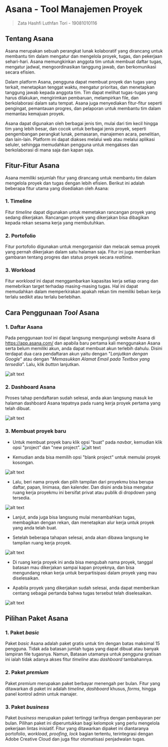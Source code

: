 # Asana - Tool Manajemen Proyek

> Zata Hashfi Luthfan Tori - 19081010116

## Tentang Asana
   Asana merupakan sebuah perangkat lunak kolaboratif yang dirancang untuk membantu tim dalam mengatur dan mengelola proyek, tugas, dan pekerjaan sehari-hari. Asana memungkinkan anggota tim untuk membuat daftar tugas, mengatur jadwal, mengoordinasikan tanggung jawab, dan berkomunikasi secara efisien.

   Dalam platform Asana, pengguna dapat membuat proyek dan tugas yang terkait, menetapkan tenggat waktu, mengatur prioritas, dan menetapkan tanggung jawab kepada anggota tim. Tim dapat melihat tugas-tugas yang harus dilakukan, mengirimkan pembaruan, melampirkan file, dan berkolaborasi dalam satu tempat. Asana juga menyediakan fitur-fitur seperti pengingat, pemantauan progres, dan pelaporan untuk membantu tim dalam memantau kemajuan proyek.

   Asana dapat digunakan oleh berbagai jenis tim, mulai dari tim kecil hingga tim yang lebih besar, dan cocok untuk berbagai jenis proyek, seperti pengembangan perangkat lunak, pemasaran, manajemen acara, penelitian, dan lain-lain. Platform ini dapat diakses melalui web atau melalui aplikasi seluler, sehingga memudahkan pengguna untuk mengakses dan berkolaborasi di mana saja dan kapan saja.

## Fitur-Fitur Asana
   Asana memiliki sejumlah fitur yang dirancang untuk membantu tim dalam mengelola proyek dan tugas dengan lebih efisien. Berikut ini adalah beberapa fitur utama yang disediakan oleh Asana:
   
### 1. Timeline
Fitur *timeline* dapat digunakan untuk memetakan rancangan proyek yang sedang dikerjakan. Rancangan proyek yang dikerjakan bisa dibagikan kepada rekan sesama kerja yang membutuhkan.

### 2. Portofolio
Fitur portofolio digunakan untuk mengorganisir dan melacak semua proyek yang pernah dikerjakan dalam satu halaman saja. Fitur ini juga memberikan gambaran tentang progres dan status proyek secara *realtime*.

### 3. Workload
Fitur *workload* ini dapat menggambarkan kapasitas kerja setiap orang dan memebrikan target terhadap masing-masing tugas. Hal ini dapat memudahkan dalam memperkirakan apakah rekan tim memiliki beban kerja terlalu sedikit atau terlalu berlebihan.

## Cara Penggunaan *Tool* Asana
### 1. Daftar Asana
Pada penggunaan *tool* ini dapat langsung mengunjungi website Asana di https://app.asana.com/ dan apabila baru pertama kali menggunakan Asana serta belum memiliki akun, anda dapat membuat akun terlebih dahulu. Disini terdapat dua cara pendaftaran akun yaitu dengan "*Lanjutkan dengan Google*" atau dengan "*Memasukkan Alamat Email pada Textbox yang tersedia*". Lalu, klik *button* lanjutkan.

![alt text](https://github.com/LordUndying/Asana_Managemen-Proyek/blob/7c81876eba49510434f818450244e326e31b0ed8/asana/asana1.png)

### 2. Dashboard Asana
Proses tahap pendaftaran sudah selesai, anda akan langsung masuk ke halaman dashboard Asana tepatnya pada ruang kerja proyek pertama yang telah dibuat.

![alt text](https://github.com/LordUndying/Asana_Managemen-Proyek/blob/7c81876eba49510434f818450244e326e31b0ed8/asana/asana2.png)

### 3. Membuat proyek baru
*   Untuk membuat proyek baru klik opsi "buat" pada *navbar*, kemudian klik opsi "project" dan "new project".
![alt text](https://github.com/LordUndying/Asana_Managemen-Proyek/blob/7c81876eba49510434f818450244e326e31b0ed8/asana/asana3.png)

*   Kemudian anda bisa memilih opsi "blank project" untuk memulai proyek kosongan.

![alt text](https://github.com/LordUndying/Asana_Managemen-Proyek/blob/7c81876eba49510434f818450244e326e31b0ed8/asana/asana4.png)

*   Lalu, beri nama proyek dan pilih tampilan dari proyekmu bisa berupa daftar, papan, linimasa, dan kalender. Dan disini anda bisa mengatur ruang kerja proyekmu ini bersifat privat atau publik di dropdown yang tersedia.

![alt text](https://github.com/LordUndying/Asana_Managemen-Proyek/blob/7c81876eba49510434f818450244e326e31b0ed8/asana/asana5.png)

*   Lanjut, anda juga bisa langsung mulai menambahkan tugas, membagikan dengan rekan, dan menetapkan alur kerja untuk proyek yang anda telah buat.

*   Setelah beberapa tahapan selesai, anda akan dibawa langsung ke tampilan ruang kerja proyek.

![alt text](https://github.com/LordUndying/Asana_Managemen-Proyek/blob/7c81876eba49510434f818450244e326e31b0ed8/asana/asana6.png)

*   Di ruang kerja proyek ini anda bisa mengubah nama proyek, tanggal batasan mau dikerjakan sampai kapan proyeknya, dan bisa mengundang rekan kerja untuk berpartisipasi dalam proyek yang mau diselesaikan.

*   Apabila proyek yang dikerjakan sudah selesai, anda dapat memberikan centang sebagai pertanda bahwa tugas tersebut telah diselesaikan.

![alt text](https://github.com/LordUndying/Asana_Managemen-Proyek/blob/7c81876eba49510434f818450244e326e31b0ed8/asana/asana7.png)

## Pilihan Paket Asana
### 1. Paket *basic*
Paket *basic* Asana adalah paket gratis untuk tim dengan batas maksimal 15 pengguna. Tidak ada batasan jumlah tugas yang dapat dibuat atau banyak lampiran file tugasnya. Namun, Batasan utamanya untuk pengguna gratisan ini ialah tidak adanya akses fitur *timeline* atau *dashboard* tambahannya.

### 2. Paket *premium*
Paket *premium* merupakan paket berbayar menengah per bulan. Fitur yang ditawarkan di paket ini adalah *timeline*, *dashboard* khusus, *forms*, hingga panel kontrol admin untuk manajer.

### 3. Paket *business*
Paket *business* merupakan paket tertinggi tarifnya dengan pembayaran per bulan. Pilihan paket ini diperuntukkan bagi kelompok yang perlu mengelola pekerjaan lintas inisiatif. Fitur yang ditawarkan dipaket ini diantaranya portofolio, *workload*, *proofing*, *lock* bagian tertentu, terintegrasi dengan Adobe Creative Cloud dan juga fitur otomatisasi penjadwalan tugas.
